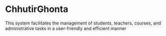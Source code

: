 # ChhutirGhonta
This system facilitates the management of students, teachers, courses, and administrative tasks in a user-friendly and efficient manner
